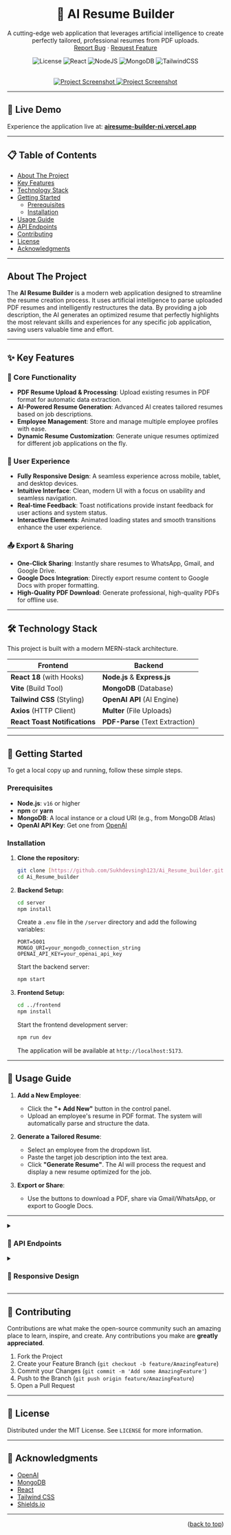 <div align="center">
  <h1 align="center">🤖 AI Resume Builder</h1>
  <p align="center">
    A cutting-edge web application that leverages artificial intelligence to create perfectly tailored, professional resumes from PDF uploads.
    <br />
    <a href="https://github.com/Sukhdevsingh123/Ai_Resume_builder/issues">Report Bug</a>
    ·
    <a href="https://github.com/Sukhdevsingh123/Ai_Resume_builder/issues">Request Feature</a>
  </p>
</div>

<div align="center">

![License](https://img.shields.io/github/license/Sukhdevsingh123/Ai_Resume_builder?style=for-the-badge)
![React](https://img.shields.io/badge/react-%2320232a.svg?style=for-the-badge&logo=react&logoColor=%2361DAFB)
![NodeJS](https://img.shields.io/badge/node.js-6DA55F?style=for-the-badge&logo=node.js&logoColor=white)
![MongoDB](https://img.shields.io/badge/MongoDB-%234ea94b.svg?style=for-the-badge&logo=mongodb&logoColor=white)
![TailwindCSS](https://img.shields.io/badge/tailwindcss-%2338B2AC.svg?style=for-the-badge&logo=tailwind-css&logoColor=white)

</div>

<br>

<div align="center">
  <a href="https://airesume-builder-ni.vercel.app/">
    <img src="https://github.com/Sukhdevsingh123/Ai_Resume_builder/raw/main/frontend/src/assets/resume_builder2.png" alt="Project Screenshot">
  </a>
  <a href="https://airesume-builder-ni.vercel.app/">
    <img src="https://github.com/Sukhdevsingh123/Ai_Resume_builder/raw/main/frontend/src/assets/resume_builder.png" alt="Project Screenshot">
  </a>
</div>

---

## 🚀 Live Demo

Experience the application live at: **[airesume-builder-ni.vercel.app](https://airesume-builder-ni.vercel.app/)**

---

## 📋 Table of Contents

- [About The Project](#about-the-project)
- [Key Features](#-key-features)
- [Technology Stack](#️-technology-stack)
- [Getting Started](#-getting-started)
  - [Prerequisites](#prerequisites)
  - [Installation](#installation)
- [Usage Guide](#-usage-guide)
- [API Endpoints](#-api-endpoints)
- [Contributing](#-contributing)
- [License](#-license)
- [Acknowledgments](#-acknowledgments)

---

## About The Project

The **AI Resume Builder** is a modern web application designed to streamline the resume creation process. It uses artificial intelligence to parse uploaded PDF resumes and intelligently restructures the data. By providing a job description, the AI generates an optimized resume that perfectly highlights the most relevant skills and experiences for any specific job application, saving users valuable time and effort.

---

## ✨ Key Features

### 🔧 Core Functionality
-   **PDF Resume Upload & Processing**: Upload existing resumes in PDF format for automatic data extraction.
-   **AI-Powered Resume Generation**: Advanced AI creates tailored resumes based on job descriptions.
-   **Employee Management**: Store and manage multiple employee profiles with ease.
-   **Dynamic Resume Customization**: Generate unique resumes optimized for different job applications on the fly.

### 🎨 User Experience
-   **Fully Responsive Design**: A seamless experience across mobile, tablet, and desktop devices.
-   **Intuitive Interface**: Clean, modern UI with a focus on usability and seamless navigation.
-   **Real-time Feedback**: Toast notifications provide instant feedback for user actions and system status.
-   **Interactive Elements**: Animated loading states and smooth transitions enhance the user experience.

### 📤 Export & Sharing
-   **One-Click Sharing**: Instantly share resumes to WhatsApp, Gmail, and Google Drive.
-   **Google Docs Integration**: Directly export resume content to Google Docs with proper formatting.
-   **High-Quality PDF Download**: Generate professional, high-quality PDFs for offline use.

---

## 🛠️ Technology Stack

This project is built with a modern MERN-stack architecture.

| Frontend                                                                                                                          | Backend                                                                                                                                |
| --------------------------------------------------------------------------------------------------------------------------------- | -------------------------------------------------------------------------------------------------------------------------------------- |
| **React 18** (with Hooks)                                                                                                         | **Node.js** & **Express.js** |
| **Vite** (Build Tool)                                                                                                             | **MongoDB** (Database)                                                                                                                 |
| **Tailwind CSS** (Styling)                                                                                                        | **OpenAI API** (AI Engine)                                                                                                             |
| **Axios** (HTTP Client)                                                                                                           | **Multer** (File Uploads)                                                                                                              |
| **React Toast Notifications** | **PDF-Parse** (Text Extraction)                                                                                                        |

---

## 🚀 Getting Started

To get a local copy up and running, follow these simple steps.

### Prerequisites

-   **Node.js**: `v16` or higher
-   **npm** or **yarn**
-   **MongoDB**: A local instance or a cloud URI (e.g., from MongoDB Atlas)
-   **OpenAI API Key**: Get one from [OpenAI](https://platform.openai.com/account/api-keys)

### Installation

1.  **Clone the repository:**
    ```bash
    git clone [https://github.com/Sukhdevsingh123/Ai_Resume_builder.git](https://github.com/Sukhdevsingh123/Ai_Resume_builder.git)
    cd Ai_Resume_builder
    ```

2.  **Backend Setup:**
    ```bash
    cd server
    npm install
    ```
    Create a `.env` file in the `/server` directory and add the following variables:
    ```env
    PORT=5001
    MONGO_URI=your_mongodb_connection_string
    OPENAI_API_KEY=your_openai_api_key
    ```
    Start the backend server:
    ```bash
    npm start
    ```

3.  **Frontend Setup:**
    ```bash
    cd ../frontend
    npm install
    ```
    Start the frontend development server:
    ```bash
    npm run dev
    ```
    The application will be available at `http://localhost:5173`.

---

## 📖 Usage Guide

1.  **Add a New Employee**:
    -   Click the **"+ Add New"** button in the control panel.
    -   Upload an employee's resume in PDF format. The system will automatically parse and structure the data.

2.  **Generate a Tailored Resume**:
    -   Select an employee from the dropdown list.
    -   Paste the target job description into the text area.
    -   Click **"Generate Resume"**. The AI will process the request and display a new resume optimized for the job.

3.  **Export or Share**:
    -   Use the buttons to download a PDF, share via Gmail/WhatsApp, or export to Google Docs.

---

<details>
<summary><h3>🔧 API Endpoints</h3></summary>

-   **`GET /api/employees`**: Retrieve all employees.
-   **`POST /api/employees`**: Add a new employee by uploading a PDF resume.
-   **`POST /api/generate-resume`**: Generate an AI-powered resume.
    -   **Body**:
        ```json
        {
          "employeeId": "your_employee_id",
          "jobDescription": "The text of the job description..."
        }
        ```
</details>

<details>
<summary><h3>🎨 Responsive Design</h3></summary>

-   **📱 Mobile (320px+)**: Single-column layout, touch-optimized controls, and responsive typography.
-   **📱 Tablet (768px+)**: Two-column layout with optimized spacing for a wider view.
-   **💻 Desktop (1024px+)**: Full three-column layout with enhanced visual hierarchy and hover effects.
</details>

---

## 🤝 Contributing

Contributions are what make the open-source community such an amazing place to learn, inspire, and create. Any contributions you make are **greatly appreciated**.

1.  Fork the Project
2.  Create your Feature Branch (`git checkout -b feature/AmazingFeature`)
3.  Commit your Changes (`git commit -m 'Add some AmazingFeature'`)
4.  Push to the Branch (`git push origin feature/AmazingFeature`)
5.  Open a Pull Request

---

## 📄 License

Distributed under the MIT License. See `LICENSE` for more information.

---

## 🙏 Acknowledgments

-   [OpenAI](https://openai.com/)
-   [MongoDB](https://www.mongodb.com/)
-   [React](https://reactjs.org/)
-   [Tailwind CSS](https://tailwindcss.com/)
-   [Shields.io](https://shields.io)

---
<p align="right">(<a href="#top">back to top</a>)</p>
